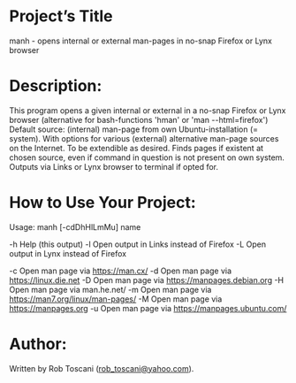 # Project’s Title
manh - opens internal or external man-pages in no-snap Firefox or Lynx browser

# Description:
This program opens a given internal or external in a no-snap Firefox or Lynx browser (alternative for bash-functions 'hman' or 'man --html=firefox')
Default source: (internal) man-page from own Ubuntu-installation (= system).
With options for various (external) alternative man-page sources on the Internet. To be extendible as desired.
Finds pages if existent at chosen source, even if command in question is not present on own system.
Outputs via Links or Lynx browser to terminal if opted for.

# How to Use Your Project:
Usage:
manh [-cdDhHlLmMu] name

   -h     Help (this output)
   -l     Open output in Links instead of Firefox
   -L     Open output in Lynx instead of Firefox

   -c     Open man page via https://man.cx/
   -d     Open man page via https://linux.die.net
   -D     Open man page via https://manpages.debian.org
   -H     Open man page via man.he.net/
   -m     Open man page via https://man7.org/linux/man-pages/
   -M     Open man page via https://manpages.org
   -u     Open man page via https://manpages.ubuntu.com/

# Author:
Written by Rob Toscani (rob_toscani@yahoo.com).
